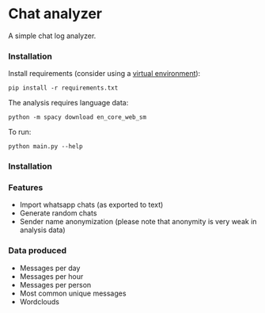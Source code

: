 # Chat analyzer
A simple chat log analyzer.

### Installation
Install requirements (consider using a [virtual environment](https://docs.python.org/3/tutorial/venv.html)):

`pip install -r requirements.txt`

The analysis requires language data:

`python -m spacy download en_core_web_sm`

To run:

`python main.py --help`

### Installation

### Features
- Import whatsapp chats (as exported to text)
- Generate random chats
- Sender name anonymization (please note that anonymity is very weak in analysis data)

### Data produced
- Messages per day
- Messages per hour
- Messages per person
- Most common unique messages
- Wordclouds
